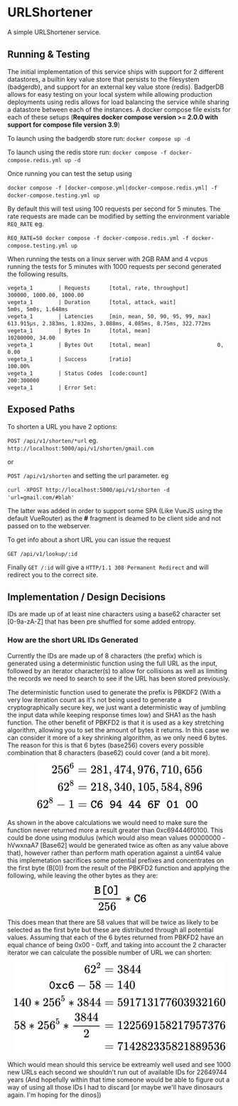 # URLShortener

A simple URLShortener service.

## Running & Testing

The initial implementation of this service ships with support for 2 different datastores, a builtin key value store that persists to the filesystem (badgerdb), and support for an external key value store (redis). BadgerDB allows for easy testing on your local system while allowing production deployments using redis allows for load balancing the service while sharing a datastore between each of the instances. A docker compose file exists for each of these setups (**Requires docker compose version >= 2.0.0 with support for compose file version 3.9**)

To launch using the badgerdb store run: `docker compose up -d`

To launch using the redis store run: `docker compose -f docker-compose.redis.yml up -d`

Once running you can test the setup using

`docker compose -f [docker-compose.yml|docker-compose.redis.yml] -f docker-compose.testing.yml up`

By default this will test using 100 requests per second for 5 minutes. The rate requests are made can be modified by setting the environment variable `REQ_RATE` eg.

`REQ_RATE=50 docker compose -f docker-compose.redis.yml -f docker-compose.testing.yml up`

When running the tests on a linux server with 2GB RAM and 4 vcpus running the tests for 5 minutes with 1000 requests per second generated the following results.

```
vegeta_1        | Requests      [total, rate, throughput]         300000, 1000.00, 1000.00
vegeta_1        | Duration      [total, attack, wait]             5m0s, 5m0s, 1.648ms
vegeta_1        | Latencies     [min, mean, 50, 90, 95, 99, max]  613.915µs, 2.383ms, 1.832ms, 3.088ms, 4.085ms, 8.75ms, 322.772ms
vegeta_1        | Bytes In      [total, mean]                     10200000, 34.00
vegeta_1        | Bytes Out     [total, mean]                     0, 0.00
vegeta_1        | Success       [ratio]                           100.00%
vegeta_1        | Status Codes  [code:count]                      200:300000
vegeta_1        | Error Set:
```
## Exposed Paths

To shorten a URL you have 2 options:

`POST /api/v1/shorten/*url` eg. `http://localhost:5000/api/v1/shorten/gmail.com`

or

`POST /api/v1/shorten` and setting the url parameter. eg

`curl -XPOST http://localhost:5000/api/v1/shorten -d 'url=gmail.com/#blah'`

The latter was added in order to support some SPA (Like VueJS using the default VueRouter) as the **#** fragment is deamed to be client side and not passed on to the webserver.

To get info about a short URL you can issue the request

`GET /api/v1/lookup/:id`


Finally `GET /:id` will give a `HTTP/1.1 308 Permanent Redirect` and will redirect you to the correct site.

## Implementation / Design Decisions

IDs are made up of at least nine characters using a base62 character set [0-9a-zA-Z] that has been pre shuffled for some added entropy.

### How are the short URL IDs Generated

Currently the IDs are made up of 8 characters (the prefix) which is generated using a deterministic function using the full URL as the input, followed by an iterator character(s) to allow for collisions as well as limiting the records we need to search to see if the URL has been stored previously.

The deterministic function used to generate the prefix is PBKDF2 (With a very low iteration count as it's not being used to generate a cryptographically secure key, we just want a deterministic way of jumbling the input data while keeping response times low) and SHA1 as the hash function. The other benefit of PBKFD2 is that it is used as a key stretching algorithm, allowing you to set the amount of bytes it returns. In this case we can consider it more of a key shrinking algorithm, as we only need 6 bytes. The reason for this is that 6 bytes (base256) covers every possible combination that 8 characters (base62) could cover (and a bit more).

<!-- $$
\begin{align*}
256^6 &= 281,474,976,710,656 \\
62^8 &= 218,340,105,584,896 \\
62^8 - 1 &= \texttt{C6 94 44 6F 01 00}
\end{align*}
$$ --> 

<div align="center"><img style="background-color: white;" src="svg/v6crVghpXe.svg"></div>

As shown in the above calculations we would need to make sure the function never returned more a result greater than 0xc694446f0100. This could be done using modulus (which would also mean values 00000000 - hVwxnaA7 [Base62] would be generated twice as often as any value above that), however rather than perform math operation against a uint64 value this implemetation sacrifices some potential prefixes and concentrates on the first byte (B[0]) from the result of the PBKFD2 function and applying the following, while leaving the other bytes as they are:

<!-- $$
\frac{\texttt{B[0]}}{256} * \texttt{C6}
$$ --> 

<div align="center"><img style="background-color: white;" src="svg/2e0yd3My5g.svg"></div>

This does mean that there are 58 values that will be twice as likely to be selected as the first byte but these are distributed through all potential values. Assuming that each of the 6 bytes returned from PBKFD2 have an equal chance of being 0x00 - 0xff, and taking into account the 2 character iterator we can calculate the possible number of URL we can shorten:

<!-- $$
\begin{align*}
62^2 &= 3844\\
\texttt{0xc6} - 58 &= 140\\
140 * 256^5 * 3844 &= 591713177603932160\\
58 * 256^5 * \frac{3844}{2} &= 122569158217957376\\
&= 714282335821889536
\end{align*}
$$ --> 

<div align="center"><img style="background-color: white;" src="svg/b5ol6xElnD.svg"></div>


Which would mean should this service be extreamly well used and see 1000 new URLs each second we shouldn't run out of available IDs for 22649744 years (And hopefully within that time someone would be able to figure out a way of using all those IDs I had to discard [or maybe we'll have dinosaurs again. I'm hoping for the dinos])